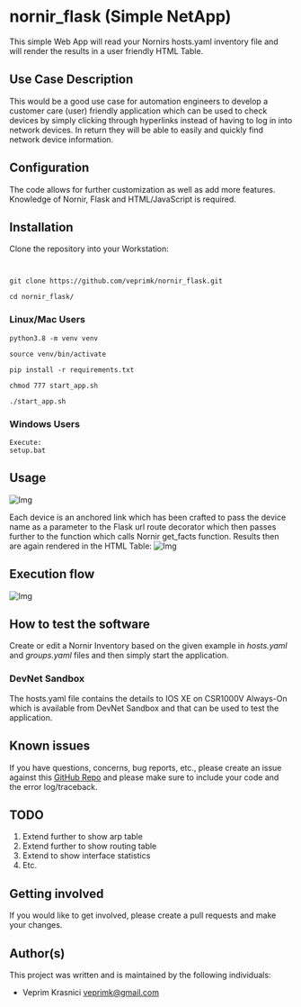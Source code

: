 # nornir_flask (Simple NetApp)


This simple Web App will read your Nornirs hosts.yaml inventory file and will render the results in  a user friendly HTML Table.

## Use Case Description

This would be a good use case for automation engineers to develop a customer care (user) friendly application which can be used to check devices by simply clicking through hyperlinks instead of having to log in into network devices.
In return they will be able to easily and quickly find network device information.

## Configuration

The code allows for further customization as well as add more features. Knowledge of Nornir, Flask and HTML/JavaScript is required.

## Installation

Clone the repository into your Workstation:
```


git clone https://github.com/veprimk/nornir_flask.git

cd nornir_flask/
```

### Linux/Mac Users

```
python3.8 -m venv venv

source venv/bin/activate

pip install -r requirements.txt

chmod 777 start_app.sh

./start_app.sh

```

### Windows Users
```
Execute:
setup.bat
```


## Usage

![Img](Home.png)

Each device is an anchored link which has been crafted to pass the device name as a parameter to the Flask url route decorator which then passes further to the function which calls Nornir get_facts function.
Results then are again rendered in the HTML Table:
![Img](Facts.png)


## Execution flow

![Img](nornir_flask_flow.png)


## How to test the software

Create or edit a Nornir Inventory based on the given example in *hosts.yaml* and *groups.yaml* files and then simply start the application.

### DevNet Sandbox
The hosts.yaml file contains the details to IOS XE on CSR1000V Always-On which is available from DevNet Sandbox and that can be used to test the application.

## Known issues
If you have questions, concerns, bug reports, etc., please create an issue against this [GitHub Repo](https://github.com/veprimk/nornir_flask/issues) and please make sure to include your code and the error log/traceback.


## TODO

1. Extend further to show arp table
2. Extend further to show routing table
3. Extend to show interface statistics
4. Etc.

## Getting involved

If you would like to get involved, please create a pull requests and make your changes.

## Author(s)

This project was written and is maintained by the following individuals:

* Veprim Krasnici <veprimk@gmail.com>